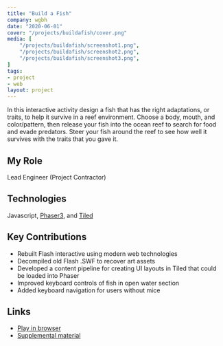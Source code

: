 ```yaml
---
title: "Build a Fish"
company: wgbh
date: "2020-06-01"
cover: "/projects/buildafish/cover.png"
media: [
    "/projects/buildafish/screenshot1.png",
    "/projects/buildafish/screenshot2.png",
    "/projects/buildafish/screenshot3.png",
]
tags:
- project
- web
layout: project
---
```


In this interactive activity design a fish that has the right adaptations, or traits, to help it survive in a reef environment. Choose a body, mouth, and color/pattern, then release your fish into the ocean reef to search for food and evade predators. Steer your fish around the reef to see how well it survives with the traits that you gave it.

## My Role
Lead Engineer (Project Contractor)

## Technologies
Javascript, [Phaser3](https://phaser.io/phaser3), and [Tiled](https://www.mapeditor.org/)

## Key Contributions
* Rebuilt Flash interactive using modern web technologies
* Decompiled old Flash .SWF to recover art assets
* Developed a content pipeline for creating UI layouts in Tiled that could be loaded into Phaser
* Improved keyboard controls of fish in open water section
* Added keyboard navigation for users without mice

## Links
* [Play in browser](https://contrib.pbslearningmedia.org/WGBH/conv20/lsps07-int-buildafish/index.html)
* [Supplemental material](https://kcts9.pbslearningmedia.org/resource/lsps07.sci.life.evo.buildafish/build-a-fish/)